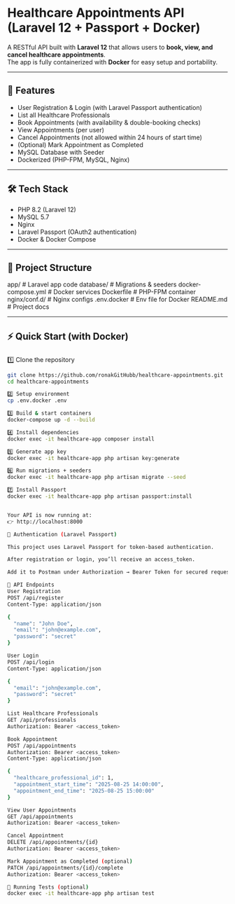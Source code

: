 # Healthcare Appointments API (Laravel 12 + Passport + Docker)

A RESTful API built with **Laravel 12** that allows users to **book, view, and cancel healthcare appointments**.  
The app is fully containerized with **Docker** for easy setup and portability.  

---

## 🚀 Features
- User Registration & Login (with Laravel Passport authentication)
- List all Healthcare Professionals
- Book Appointments (with availability & double-booking checks)
- View Appointments (per user)
- Cancel Appointments (not allowed within 24 hours of start time)
- (Optional) Mark Appointment as Completed
- MySQL Database with Seeder
- Dockerized (PHP-FPM, MySQL, Nginx)

---

## 🛠️ Tech Stack
- PHP 8.2 (Laravel 12)
- MySQL 5.7
- Nginx
- Laravel Passport (OAuth2 authentication)
- Docker & Docker Compose

---

## 📂 Project Structure
app/ # Laravel app code
database/ # Migrations & seeders
docker-compose.yml # Docker services
Dockerfile # PHP-FPM container
nginx/conf.d/ # Nginx configs
.env.docker # Env file for Docker
README.md # Project docs



---

## ⚡ Quick Start (with Docker)

### 
1️⃣ Clone the repository
```bash
git clone https://github.com/ronakGitHubb/healthcare-appointments.git
cd healthcare-appointments

2️⃣ Setup environment
cp .env.docker .env

3️⃣ Build & start containers
docker-compose up -d --build

4️⃣ Install dependencies
docker exec -it healthcare-app composer install

5️⃣ Generate app key
docker exec -it healthcare-app php artisan key:generate

6️⃣ Run migrations + seeders
docker exec -it healthcare-app php artisan migrate --seed

7️⃣ Install Passport
docker exec -it healthcare-app php artisan passport:install


Your API is now running at:
👉 http://localhost:8000

🔑 Authentication (Laravel Passport)

This project uses Laravel Passport for token-based authentication.

After registration or login, you’ll receive an access_token.

Add it to Postman under Authorization → Bearer Token for secured requests.

📡 API Endpoints
User Registration
POST /api/register
Content-Type: application/json

{
  "name": "John Doe",
  "email": "john@example.com",
  "password": "secret"
}

User Login
POST /api/login
Content-Type: application/json

{
  "email": "john@example.com",
  "password": "secret"
}

List Healthcare Professionals
GET /api/professionals
Authorization: Bearer <access_token>

Book Appointment
POST /api/appointments
Authorization: Bearer <access_token>
Content-Type: application/json

{
  "healthcare_professional_id": 1,
  "appointment_start_time": "2025-08-25 14:00:00",
  "appointment_end_time": "2025-08-25 15:00:00"
}

View User Appointments
GET /api/appointments
Authorization: Bearer <access_token>

Cancel Appointment
DELETE /api/appointments/{id}
Authorization: Bearer <access_token>

Mark Appointment as Completed (optional)
PATCH /api/appointments/{id}/complete
Authorization: Bearer <access_token>

🧪 Running Tests (optional)
docker exec -it healthcare-app php artisan test
